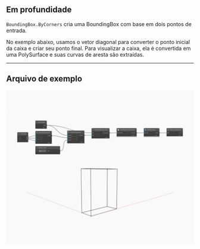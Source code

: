 ## Em profundidade
`BoundingBox.ByCorners` cria uma BoundingBox com base em dois pontos de entrada.

No exemplo abaixo, usamos o vetor diagonal para converter o ponto inicial da caixa e criar seu ponto final. Para visualizar a caixa, ela é convertida em uma PolySurface e suas curvas de aresta são extraídas.

___
## Arquivo de exemplo

![ByCorners](./Autodesk.DesignScript.Geometry.BoundingBox.ByCorners_img.jpg)

